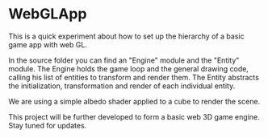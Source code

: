 # WebGLApp

This is a quick experiment about how to set up the hierarchy of a basic game app with web GL.

In the source folder you can find an "Engine" module and the "Entity" module. 
The Engine holds the game loop and the general drawing code, calling his list of entities to transform and render them.
The Entity abstracts the initialization, transformation and render of each individual entity.

We are using a simple albedo shader applied to a cube to render the scene.

This project will be further developed to form a basic web 3D game engine. 
Stay tuned for updates.
